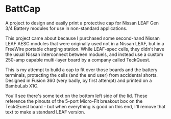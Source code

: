 # BattCap
A project to design and easily print a protective cap for Nissan LEAF Gen 3/4 Battery modules for use in non-standard applications. 

This project came about because I purchased some second-hand Nissan LEAF AESC modules that were originally used not in a Nissan LEAF, but in a FreeWire portable charging station. While LEAF-spec cells, they didn't have the usual Nissan interconnect between moduels, and instead use a custom 250-amp capable multi-layer board by a company called TeckQuest. 

This is my attempt to build a cap to fit over those boards and the battery terminals, protecting the cells (and the end user) from accidental shorts. Designed in Fusion 360 (very badly, by first attempt) and printed on a BambuLab X1C. 

You'll see there's some text on the bottom left side of the lid. These reference the pinouts of the 5-port Micro-Fit breakout box on the TeckŒuest board - but when everything is good on this end, I'll remove that text to make a standard LEAF version. 




